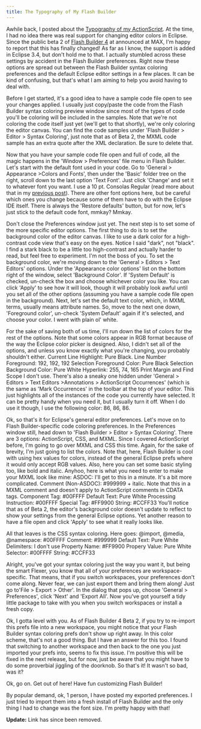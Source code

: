 ```yaml
---
title: The Typography of My Flash Builder
---
```


Awhile back, I posted about the <a title="Commented Out - The Typography of My ActionScript" href="https://kevinsuttle.com/2009/06/30/the-typography-of-my-actionscript/">Typography of my ActionScript</a>. At the time, I had no idea there was real support for changing editor colors in Eclipse. Since the public beta 2 of <a title="Adobe Labs - Flash Builder 4" href="http://labs.adobe.com/technologies/flashbuilder4/">Flash Builder 4</a> at announced at MAX, I'm happy to report that this has finally changed! As far as I know, the support is added in Eclipse 3.4, but don't hold me to that. I actually stumbled across these settings by accident in the Flash Builder preferences. Right now these options are spread out between the Flash Builder syntax coloring preferences and the default Eclipse editor settings in a few places. It can be kind of confusing, but that's what I am aiming to help you avoid having to deal with.

Before I get started, it's a good idea to have a sample code file open to see your changes applied. I usually just copy/paste the code from the Flash Builder syntax coloring preview window since most of the types of code you'll be coloring will be included in the samples. Note that we're not coloring the code itself just yet (we'll get to that shortly), we're only coloring the editor canvas. You can find the code samples under 'Flash Builder &gt; Editor &gt; Syntax Coloring', just note that as of Beta 2, the MXML code sample has an extra quote after the XML declaration. Be sure to delete that.

Now that you have your sample code file open and full of code, all the magic happens in the 'Window &gt; Preferences' file menu in Flash Builder. Let's start with the default font used in your code. Go to 'General &gt; Appearance &gt;Colors and Fonts', then under the 'Basic' folder tree on the right, scroll down to the last option 'Text Font'. Just click 'Change' and set it to whatever font you want. I use a 10 pt. Consolas Regular (read more about that in my <a title="Commented Out - The Typography of My ActionScript" href="https://kevinsuttle.com/2009/06/30/the-typography-of-my-actionscript/">previous post</a>). There are other font options here, but be careful which ones you change because some of them have to do with the Eclipse IDE itself. There is always the 'Restore defaults' button, but for now, let's just stick to the default code font, mmkay? Mmkay.

Don't close the Preferences window just yet. The next step is to set some of the more specific editor options. The first thing to do is to set the background color of the editor canvas. I like to use a dark color for a high-contrast code view that's easy on the eyes. Notice I said "dark", not "black". I find a stark black to be a little too high-contrast and actually harder to read, but feel free to experiment. I'm not the boss of you. To set the background color, we're moving down to the 'General &gt; Editors &gt; Text Editors' options. Under the 'Appearance color options' list on the bottom right of the window, select 'Background Color'. If 'System Default' is checked, un-check the box and choose whichever color you like. You can click 'Apply' to see how it will look, though it will probably look awful until you set all of the other options (assuming you have a sample code file open in the background). Next, let's set the default text color, which, in MXML terms, usually means attribute names. So, move to the next one down, 'Foreground color', un-check 'System Default' again if it's selected, and choose your color. I went with plain ol' white.

For the sake of saving both of us time, I'll run down the list of colors for the rest of the options. Note that some colors appear in RGB format because of the way the Eclipse color picker is designed. Also, I didn't set all of the options, and unless you know exactly what you're changing, you probably shouldn't either. Current Line Highlight: Pure Black. Line Number Foreground: 192, 192, 192 Selection Foreground Color: Pure Black Selection Background Color: Pure White Hyperlink: 255, 74, 165 Print Margin and Find Scope I don't use. There's also a sneaky one hidden under 'General &gt; Editors &gt; Text Editors &gt;Annotations &gt; ActionScript Occurrences' (which is the same as 'Mark Occurrences' in the toolbar at the top of your editor. This just highlights all of the instances of the code you currently have selected. It can be pretty handy when you need it, but I usually turn it off. When I do use it though, I use the following color: 86, 86, 86.

Ok, so that's it for Eclipse's general editor preferences. Let's move on to Flash Builder-specific code coloring preferences. In the Preferences window still, head down to 'Flash Builder &gt; Editor &gt; Syntax Coloring'. There are 3 options: ActionScript, CSS, and MXML. Since I covered ActionScript before, I'm going to go over MXML and CSS this time. Again, for the sake of brevity, I'm just going to list the colors. Note that, here, Flash Builder is cool with using hex values for colors, instead of the general Eclipse prefs where it would only accept RGB values. Also, here you can set some basic styling too, like bold and italic. Anyhoo, here is what you need to enter to make your MXML look like mine: ASDOC: I'll get to this in a minute. It's a bit more complicated. Comment (Non-ASDOC): #999999 + italic. Note that this in a MXML comment and doesn't apply to ActionScript comments in CDATA tags. Component Tag: #00FFFF Default Text: Pure White Processing Instruction: #00FFFF Special Tag: #FF9900 String: #CCFF33 You'll notice that as of Beta 2, the editor's background color doesn't update to reflect to show your settings from the general Eclipse options. Yet another reason to have a file open and click 'Apply' to see what it really looks like.

All that leaves is the CSS syntax coloring. Here goes: @import, @media, @namespace: #00FFFF Comment: #999999 Default Text: Pure White Delimiters: I don't use Property Name: #FF9900 Propery Value: Pure White Selector: #00FFFF String: #CCFF33

Alright, you've got your syntax coloring just the way you want it, but being the smart Flexer, you know that all of your preferences are workspace-specific. That means, that if you switch workspaces, your preferences don't come along. Never fear, we can just export them and bring them along! Just go to'File &gt; Export &gt; Other'. In the dialog that pops up, choose 'General &gt; Preferences', click 'Next' and 'Export All'. Now you've got yourself a tidy little package to take with you when you switch workspaces or install a fresh copy.

Ok, I gotta level with you. As of Flash Builder 4 Beta 2, if you try to re-import this prefs file into a new workspace, you might notice that your Flash Builder syntax coloring prefs don't show up right away. In this color scheme, that's not a good thing. But I have an answer for this too. I found that switching to another workspace and then back to the one you just imported your prefs into, seems to fix this issue. I'm positive this will be fixed in the next release, but for now, just be aware that you might have to do some proverbial jiggling of the doorknob. So that's it! It wasn't so bad, was it?

Ok, go on. Get out of here! Have fun customizing Flash Builder!

By popular demand, ok, 1 person, I have posted my exported preferences. I just tried to import them into a fresh install of Flash Builder and the only thing I had to change was the font size. I'm pretty happy with that!

**Update:** Link has since been removed.

